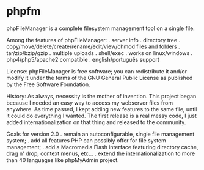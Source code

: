 phpfm
=====

phpFileManager is a complete filesystem management tool on a single file.

Among the features of phpFileManager:
. server info
. directory tree
. copy/move/delete/create/rename/edit/view/chmod files and folders
. tar/zip/bzip/gzip
. multiple uploads
. shell/exec
. works on linux/windows
. php4/php5/apache2 compatible
. english/português support

License:
phpFileManager is free software; you can redistribute it and/or modify it
under the terms of the GNU General Public License as published by the Free Software Foundation.

History:
As always, necessity is the mother of invention.
This project began because I needed an easy way to access my webserver files from anywhere.
As time passed, I kept adding new features to the same file, until it could do everything I wanted.
The first release is a real messy code, I just added internationalization on that thing and released to the community.

Goals for version 2.0
. remain an autoconfigurable, single file management system;
. add all features PHP can possibly offer for file system management;
. add a Macromedia Flash interface featuring directory cache, drag n' drop, context menus, etc...
. extend the internationalization to more than 40 languages like phpMyAdmin project.